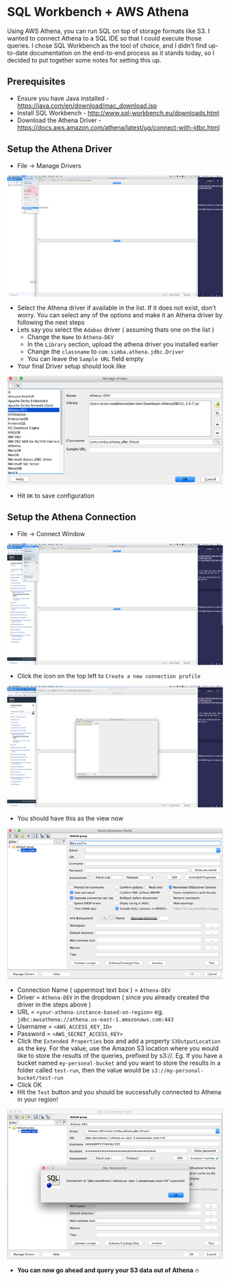 # SQL Workbench + AWS Athena 

Using AWS Athena, you can run SQL on top of storage formats like S3. I wanted to connect Athena to a SQL IDE so that I could execute those queries. I chose SQL Workbench as the tool of choice, and I didn't find  up-to-date documentation on the end-to-end process as it stands today, so I decided to put together some notes for setting this up.

## Prerequisites
- Ensure you have Java installed - https://java.com/en/download/mac_download.jsp
- Install SQL Workbench - http://www.sql-workbench.eu/downloads.html
- Download the Athena Driver - https://docs.aws.amazon.com/athena/latest/ug/connect-with-jdbc.html

## Setup the Athena Driver
- File -> Manage Drivers

![Manage Drivers](resources/manage_drivers.png)

- Select the Athena driver if available in the list. If it does not exist, don't worry. You can select any of the options and make it an Athena driver by following the next steps 
- Lets say you select the `Adabas` driver ( assuming thats one on the list )
    - Change the `Name` to `Athena-DEV`
    - In the `Library` section, upload the athena driver you installed earlier 
    - Change the `classname` to  `com.simba.athena.jdbc.Driver`
    - You can leave the `Sample URL` field empty
- Your final Driver setup should look like 

![Driver Setup](resources/create_driver.png)

- Hit `OK` to save configuration

## Setup the Athena Connection
- File -> Connect Window

![Connect Window](resources/connect_window.png)

- Click the icon on the top left to `Create a new connection profile`

![Manage Drivers](resources/new_conn_profile.png)

- You should have this as the view now

![Manage Drivers](resources/new_profile.png)

- Connection Name ( uppermost text box ) = `Athena-DEV`
- Driver = `Athena-DEV` in the dropdown ( since you already created the driver in the steps above )
- URL = `<your-athena-instance-based-on-region>` eg. `jdbc:awsathena://athena.us-east-1.amazonaws.com:443`
- Username = `<AWS_ACCESS_KEY_ID>`
- Password = `<AWS_SECRET_ACCESS_KEY>`
- Click the `Extended Properties` box and add a property `S3OutputLocation` as the key. For the value, use the Amazon S3 location where you would like to store the results of the queries, prefixed by s3://. Eg. If you have a bucket named `my-personal-bucket` and you want to store the results in a folder called `test-run`, then the value would be `s3://my-personal-bucket/test-run`
- Click OK
- Hit the `Test` button and you should be successfully connected to Athena in your region!

![Manage Drivers](resources/success.png)

- **You can now go ahead and query your S3 data out of Athena** 🔥
